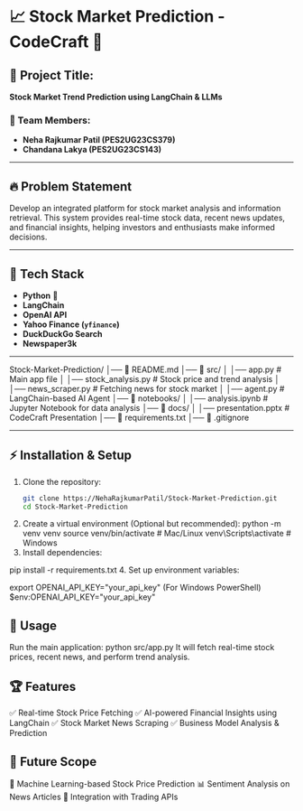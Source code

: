 # 📈 Stock Market Prediction - CodeCraft 🚀

## 📌 Project Title:
**Stock Market Trend Prediction using LangChain & LLMs**

### 👥 Team Members:
- **Neha Rajkumar Patil (PES2UG23CS379)**
- **Chandana Lakya (PES2UG23CS143)**

---

## 🔥 **Problem Statement**
Develop an integrated platform for stock market analysis and information retrieval. This system provides real-time stock data, recent news updates, and financial insights, helping investors and enthusiasts make informed decisions.

---

## 📌 **Tech Stack**
- **Python** 🐍
- **LangChain**
- **OpenAI API**
- **Yahoo Finance (`yfinance`)**
- **DuckDuckGo Search**
- **Newspaper3k**

---

Stock-Market-Prediction/
│── 📜 README.md
│── 📂 src/
│   │── app.py  # Main app file
│   │── stock_analysis.py  # Stock price and trend analysis
│   │── news_scraper.py  # Fetching news for stock market
│   │── agent.py  # LangChain-based AI Agent
│── 📂 notebooks/
│   │── analysis.ipynb  # Jupyter Notebook for data analysis
│── 📂 docs/
│   │── presentation.pptx  # CodeCraft Presentation
│── 📜 requirements.txt
│── 📜 .gitignore

---

## ⚡ **Installation & Setup**
1. Clone the repository:
   ```sh
   git clone https://NehaRajkumarPatil/Stock-Market-Prediction.git
   cd Stock-Market-Prediction

2. Create a virtual environment (Optional but recommended):
python -m venv venv
source venv/bin/activate  # Mac/Linux
venv\Scripts\activate  # Windows
3. Install dependencies:

pip install -r requirements.txt
4. Set up environment variables:

export OPENAI_API_KEY="your_api_key"
(For Windows PowerShell)
$env:OPENAI_API_KEY="your_api_key"

## 🚀 Usage
Run the main application:
python src/app.py
It will fetch real-time stock prices, recent news, and perform trend analysis.

## 🏆 Features
✅ Real-time Stock Price Fetching
✅ AI-powered Financial Insights using LangChain
✅ Stock Market News Scraping
✅ Business Model Analysis & Prediction

## 🎯 Future Scope
🚀 Machine Learning-based Stock Price Prediction
📊 Sentiment Analysis on News Articles
📡 Integration with Trading APIs
